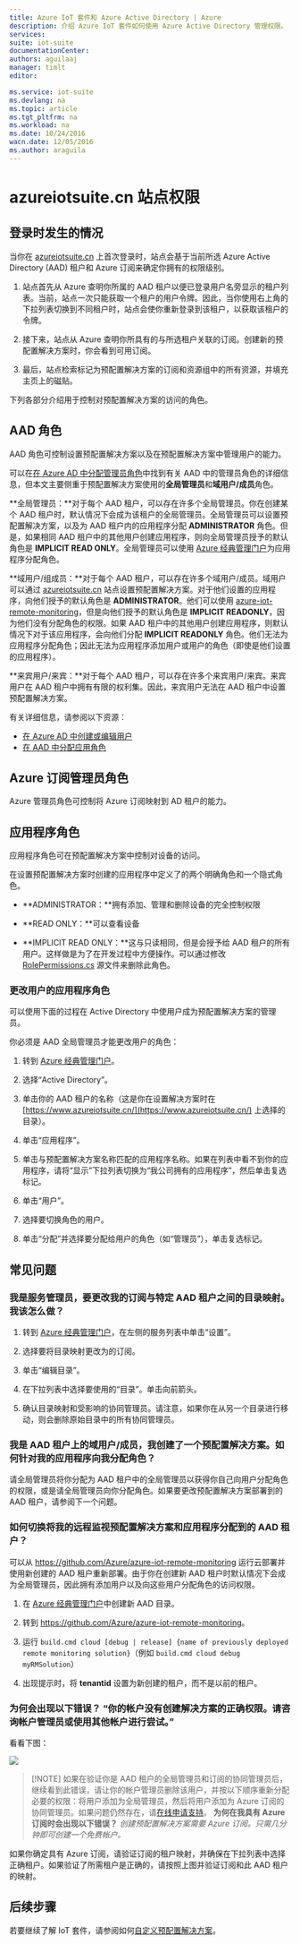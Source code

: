 ```yaml
---
title: Azure IoT 套件和 Azure Active Directory | Azure
description: 介绍 Azure IoT 套件如何使用 Azure Active Directory 管理权限。
services: 
suite: iot-suite
documentationCenter: 
authors: aguilaaj
manager: timlt
editor: 

ms.service: iot-suite
ms.devlang: na
ms.topic: article
ms.tgt_pltfrm: na
ms.workload: na
ms.date: 10/24/2016
wacn.date: 12/05/2016
ms.author: araguila
---
```


# azureiotsuite.cn 站点权限

## 登录时发生的情况

当你在 [azureiotsuite.cn][lnk-azureiotsuite] 上首次登录时，站点会基于当前所选 Azure Active Directory (AAD) 租户和 Azure 订阅来确定你拥有的权限级别。

1.  站点首先从 Azure 查明你所属的 AAD 租户以便已登录用户名旁显示的租户列表。当前，站点一次只能获取一个租户的用户令牌。因此，当你使用右上角的下拉列表切换到不同租户时，站点会使你重新登录到该租户，以获取该租户的令牌。

2.  接下来，站点从 Azure 查明你所具有的与所选租户关联的订阅。创建新的预配置解决方案时，你会看到可用订阅。

3.  最后，站点检索标记为预配置解决方案的订阅和资源组中的所有资源，并填充主页上的磁贴。

下列各部分介绍用于控制对预配置解决方案的访问的角色。

## AAD 角色

AAD 角色可控制设置预配置解决方案以及在预配置解决方案中管理用户的能力。

可以在[在 Azure AD 中分配管理员角色][lnk-aad-admin]中找到有关 AAD 中的管理员角色的详细信息，但本文主要侧重于预配置解决方案使用的**全局管理员**和**域用户/成员**角色。

**全局管理员：**对于每个 AAD 租户，可以存在许多个全局管理员。你在创建某个 AAD 租户时，默认情况下会成为该租户的全局管理员。全局管理员可以设置预配置解决方案，以及为 AAD 租户内的应用程序分配 **ADMINISTRATOR** 角色。但是，如果相同 AAD 租户中的其他用户创建应用程序，则向全局管理员授予的默认角色是 **IMPLICIT READ ONLY**。全局管理员可以使用 [Azure 经典管理门户][lnk-classic-portal]为应用程序分配角色。

**域用户/组成员：**对于每个 AAD 租户，可以存在许多个域用户/成员。域用户可以通过 [azureiotsuite.cn][lnk-azureiotsuite] 站点设置预配置解决方案。对于他们设置的应用程序，向他们授予的默认角色是 **ADMINISTRATOR**。他们可以使用 [azure-iot-remote-monitoring][lnk-rm-github-repo]，但是向他们授予的默认角色是 **IMPLICIT READONLY**，因为他们没有分配角色的权限。如果 AAD 租户中的其他用户创建应用程序，则默认情况下对于该应用程序，会向他们分配 **IMPLICIT READONLY** 角色。他们无法为应用程序分配角色；因此无法为应用程序添加用户或用户的角色（即使是他们设置的应用程序）。

**来宾用户/来宾：**对于每个 AAD 租户，可以存在许多个来宾用户/来宾。来宾用户在 AAD 租户中拥有有限的权利集。因此，来宾用户无法在 AAD 租户中设置预配置解决方案。

有关详细信息，请参阅以下资源：

- [在 Azure AD 中创建或编辑用户][lnk-create-edit-users]
- [在 AAD 中分配应用角色][lnk-assign-app-roles]

## Azure 订阅管理员角色

Azure 管理员角色可控制将 Azure 订阅映射到 AD 租户的能力。

## 应用程序角色

应用程序角色可在预配置解决方案中控制对设备的访问。

在设置预配置解决方案时创建的应用程序中定义了的两个明确角色和一个隐式角色。

-   **ADMINISTRATOR：**拥有添加、管理和删除设备的完全控制权限

-   **READ ONLY：**可以查看设备

-   **IMPLICIT READ ONLY：**这与只读相同，但是会授予给 AAD 租户的所有用户。这样做是为了在开发过程中方便操作。可以通过修改 [RolePermissions.cs][lnk-resource-cs] 源文件来删除此角色。

### 更改用户的应用程序角色

可以使用下面的过程在 Active Directory 中使用户成为预配置解决方案的管理员。

你必须是 AAD 全局管理员才能更改用户的角色：

1. 转到 [Azure 经典管理门户][lnk-classic-portal]。

2. 选择“Active Directory”。

3. 单击你的 AAD 租户的名称（这是你在设置解决方案时在 [https://www.azureiotsuite.cn/](https://www.azureiotsuite.cn/) 上选择的目录）。

4. 单击“应用程序”。

5. 单击与预配置解决方案名称匹配的应用程序名称。如果在列表中看不到你的应用程序，请将“显示”下拉列表切换为“我公司拥有的应用程序”，然后单击复选标记。

7. 单击“用户”。

8. 选择要切换角色的用户。

9. 单击“分配”并选择要分配给用户的角色（如“管理员”），单击复选标记。

## 常见问题

### 我是服务管理员，要更改我的订阅与特定 AAD 租户之间的目录映射。我该怎么做？

1. 转到 [Azure 经典管理门户][lnk-classic-portal]，在左侧的服务列表中单击“设置”。

2. 选择要将目录映射更改为的订阅。

3. 单击“编辑目录”。

4. 在下拉列表中选择要使用的“目录”。单击向前箭头。

5. 确认目录映射和受影响的协同管理员。请注意，如果你在从另一个目录进行移动，则会删除原始目录中的所有协同管理员。

### 我是 AAD 租户上的域用户/成员，我创建了一个预配置解决方案。如何针对我的应用程序向我分配角色？

请全局管理员将你分配为 AAD 租户中的全局管理员以获得你自己向用户分配角色的权限，或是请全局管理员向你分配角色。如果要更改预配置解决方案部署到的 AAD 租户，请参阅下一个问题。

### 如何切换将我的远程监视预配置解决方案和应用程序分配到的 AAD 租户？

可以从 <https://github.com/Azure/azure-iot-remote-monitoring> 运行云部署并使用新创建的 AAD 租户重新部署。由于你在创建新 AAD 租户时默认情况下会成为全局管理员，因此拥有添加用户以及向这些用户分配角色的访问权限。

1. 在 [Azure 经典管理门户][lnk-classic-portal]中创建新 AAD 目录。

2. 转到 <https://github.com/Azure/azure-iot-remote-monitoring>。

3. 运行 `build.cmd cloud [debug | release] {name of previously deployed remote monitoring solution}`（例如 `build.cmd cloud debug myRMSolution`）

4. 出现提示时，将 **tenantid** 设置为新创建的租户，而不是以前的租户。

### 为何会出现以下错误？ “你的帐户没有创建解决方案的正确权限。请咨询帐户管理员或使用其他帐户进行尝试。”

看看下图：

![][img-flowchart]  

> [!NOTE] 如果在验证你是 AAD 租户的全局管理员和订阅的协同管理员后，继续看到此错误，请让你的帐户管理员删除该用户，并按以下顺序重新分配必要的权限：将用户添加为全局管理员，然后将用户添加为 Azure 订阅的协同管理员。如果问题仍然存在，请[在线申请支持][lnk-help-support]。
**为何在我具有 Azure 订阅时会出现以下错误？** *创建预配置解决方案需要 Azure 订阅。只需几分钟即可创建一个免费帐户。*

如果你确定具有 Azure 订阅，请验证订阅的租户映射，并确保在下拉列表中选择正确租户。如果验证了所需租户是正确的，请按照上图并验证订阅和此 AAD 租户的映射。

## 后续步骤

若要继续了解 IoT 套件，请参阅如何[自定义预配置解决方案][lnk-customize]。

[img-flowchart]: ./media/iot-suite-permissions/flowchart.png

[lnk-azureiotsuite]: https://www.azureiotsuite.cn/
[lnk-rm-github-repo]: https://github.com/Azure/azure-iot-remote-monitoring
[lnk-pm-github-repo]: https://github.com/Azure/azure-iot-predictive-maintenance
[lnk-aad-admin]: ../active-directory/active-directory-assign-admin-roles.md
[lnk-classic-portal]: https://manage.windowsazure.cn/
[lnk-create-edit-users]: ../active-directory/active-directory-create-users.md
[lnk-assign-app-roles]: ../active-directory/active-directory-application-manifest.md
[lnk-service-admins]: https://www.azure.cn/support/changing-service-admin-and-co-admin/
[lnk-resource-cs]: https://github.com/Azure/azure-iot-remote-monitoring/blob/master/DeviceAdministration/Web/Security/RolePermissions.cs
[lnk-help-support]: https://www.azure.cn/support/support-ticket-form/?l=zh-cn
[lnk-customize]: ./iot-suite-guidance-on-customizing-preconfigured-solutions.md

<!---HONumber=Mooncake_0815_2016-->